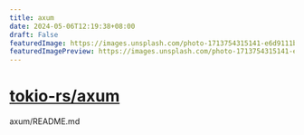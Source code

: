 ```yaml
---
title: axum
date: 2024-05-06T12:19:38+08:00
draft: False
featuredImage: https://images.unsplash.com/photo-1713754315141-e6d9111bb09a?ixid=M3w0NjAwMjJ8MHwxfHJhbmRvbXx8fHx8fHx8fDE3MTQ5Njg5OTV8&ixlib=rb-4.0.3
featuredImagePreview: https://images.unsplash.com/photo-1713754315141-e6d9111bb09a?ixid=M3w0NjAwMjJ8MHwxfHJhbmRvbXx8fHx8fHx8fDE3MTQ5Njg5OTV8&ixlib=rb-4.0.3
---
```


# [tokio-rs/axum](https://github.com/tokio-rs/axum)

axum/README.md